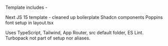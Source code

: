 Template includes - 

Next JS 15 template - cleaned up boilerplate
Shadcn components
Poppins font setup in layout.tsx

Uses TypeScript, Tailwind, App Router, src default folder, ES Lint. Turbopack not part of setup nor aliases.
